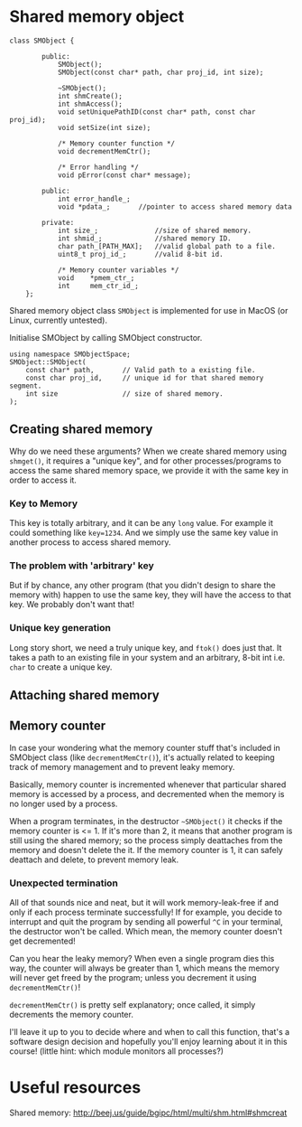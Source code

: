 # Shared memory object
```
class SMObject {

		public:
			SMObject();
			SMObject(const char* path, char proj_id, int size);

			~SMObject();
			int shmCreate();
			int shmAccess();
			void setUniquePathID(const char* path, const char proj_id);
			void setSize(int size);
			
			/* Memory counter function */
			void decrementMemCtr();

			/* Error handling */
			void pError(const char* message);
		
		public:
			int error_handle_;
			void *pdata_;		//pointer to access shared memory data

		private:
			int size_;				//size of shared memory.
			int shmid_;				//shared memory ID.
			char path_[PATH_MAX];	//valid global path to a file.
			uint8_t proj_id_;		//valid 8-bit id.

			/* Memory counter variables */
			void 	*pmem_ctr_;	
			int 	mem_ctr_id_;
	};
```


Shared memory object class ```SMObject``` is implemented for use in MacOS (or Linux, currently untested).

Initialise SMObject by calling SMObject constructor.
```
using namespace SMObjectSpace;
SMObject::SMObject(
    const char* path,       // Valid path to a existing file.
    const char proj_id,     // unique id for that shared memory segment.
    int size                // size of shared memory.
);
```
## Creating shared memory

Why do we need these arguments? When we create shared memory using ```shmget()```, it requires a "unique key", and for other processes/programs to access the same shared memory space, we provide it with the same key in order to access it.

### Key to Memory
This key is totally arbitrary, and it can be any ```long``` value. For example it could something like ```key=1234```. And we simply use the same key value in another process to access shared memory.

### The problem with 'arbitrary' key
But if by chance, any other program (that you didn't design to share the memory with) happen to use the same key, they will have the access to that key. We probably don't want that!

### Unique key generation
Long story short, we need a truly unique key, and ```ftok()``` does just that. It takes a path to an existing file in your system and an arbitrary, 8-bit int i.e. ```char``` to create a unique key.

## Attaching shared memory


## Memory counter
In case your wondering what the memory counter stuff that's included in SMObject class (like ```decrementMemCtr()```), it's actually related to keeping track of memory management and to prevent leaky memory.

Basically, memory counter is incremented whenever that particular shared memory is accessed by a process, and decremented when the memory is no longer used by a process.

When a program terminates, in the destructor ```~SMObject()``` it checks if the memory counter is <= 1. If it's more than 2, it means that another program is still using the shared memory; so the process simply deattaches from the memory and doesn't delete the it. If the memory counter is 1, it can safely deattach and delete, to prevent memory leak.

### Unexpected termination
All of that sounds nice and neat, but it will work memory-leak-free if and only if each process terminate successfully! If for example, you decide to interrupt and quit the program by sending all powerful ```^C``` in your terminal, the destructor won't be called. Which mean, the memory counter doesn't get decremented!

Can you hear the leaky memory? When even a single program dies this way, the counter will always be greater than 1, which means the memory will never get freed by the program; unless you decrement it using ```decrementMemCtr()```!

```decrementMemCtr()``` is pretty self explanatory; once called, it simply decrements the memory counter. 

I'll leave it up to you to decide where and when to call this function, that's a software design decision and hopefully you'll enjoy learning about it in this course! (little hint: which module monitors all processes?)

# Useful resources
Shared memory: http://beej.us/guide/bgipc/html/multi/shm.html#shmcreat